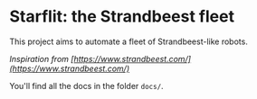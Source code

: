 # Starflit: the Strandbeest fleet

This project aims to automate a fleet of Strandbeest-like robots.

_Inspiration from [https://www.strandbeest.com/](https://www.strandbeest.com/)_

You'll find all the docs in the folder `docs/`.
